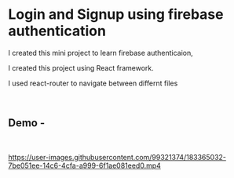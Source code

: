 <h1>Login and Signup using firebase authentication</h1>
<p>I created this mini project to learn firebase authenticaion,</p>
<p>I created this project using React framework.</p>
<p>I used react-router to navigate between differnt files</p>
<br>
<h2>Demo - </h2>

<br>

https://user-images.githubusercontent.com/99321374/183365032-7be051ee-14c6-4cfa-a999-6f1ae081eed0.mp4

<br> <br>


